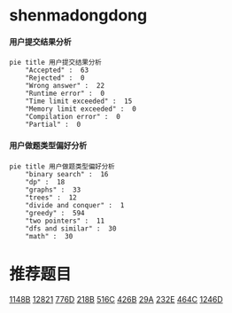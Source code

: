 # shenmadongdong

<!-- tabs:start -->



#### **用户提交结果分析**

```mermaid
pie title 用户提交结果分析
    "Accepted" :  63
    "Rejected" :  0
    "Wrong answer" :  22
    "Runtime error" :  0
    "Time limit exceeded" :  15
    "Memory limit exceeded" :  0
    "Compilation error" :  0
    "Partial" :  0
```

#### **用户做题类型偏好分析**

```mermaid
pie title 用户做题类型偏好分析
    "binary search" :  16
    "dp" :  18
    "graphs" :  33
    "trees" :  12
    "divide and conquer" :  1
    "greedy" :  594
    "two pointers" :  11
    "dfs and similar" :  30
    "math" :  30
```



<!-- tabs:end -->
# 推荐题目
[1148B](https://codeforces.com/contest/1148/problem/B)
[12821](https://codeforces.com/contest/1282/problem/1)
[776D](https://codeforces.com/contest/776/problem/D)
[218B](https://codeforces.com/contest/218/problem/B)
[516C](https://codeforces.com/contest/516/problem/C)
[426B](https://codeforces.com/contest/426/problem/B)
[29A](https://codeforces.com/contest/29/problem/A)
[232E](https://codeforces.com/contest/232/problem/E)
[464C](https://codeforces.com/contest/464/problem/C)
[1246D](https://codeforces.com/contest/1246/problem/D)
